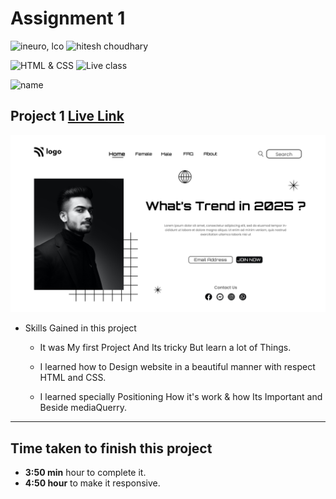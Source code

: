 

# Assignment 1

![ineuro, lco](https://img.shields.io/badge/iNeuron-LCO-green)
![hitesh choudhary](https://img.shields.io/badge/Hitesh--Choudhary-Full--stack--JS--bootcamp-red)

![HTML & CSS](https://img.shields.io/badge/HTML-CSS-orange)
![Live class](https://img.shields.io/badge/LIVE--CLASS-PROJECT--1-lightgrey)

![name](https://img.shields.io/badge/Kaushal--Mehta-MCA--last--year-lightgrey)

## Project 1 [Live Link]()

![](./assets/1.png)

-   Skills Gained in this project

    -   It was My first Project And Its tricky But learn a lot of Things.

    - I learned how to Design website in a beautiful manner with respect HTML and CSS.
    
    - I learned specially Positioning How it's work & how Its Important and Beside mediaQuerry.
---

## Time taken to finish this project

-   **3:50 min** hour to complete it.
-   **4:50 hour** to make it responsive.

